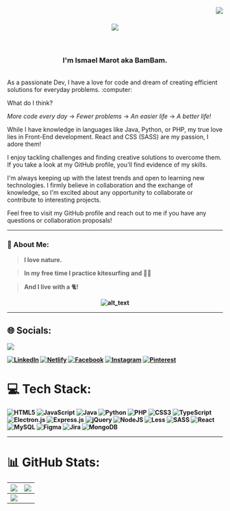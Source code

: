 <img align="right" src="https://visitor-badge.laobi.icu/badge?page_id=ismaelmarot.ismaelmarot"/>
<div>
   
<h1 align="center">
   <img src="https://readme-typing-svg.herokuapp.com/?font=Righteous&size=35&center=true&vCenter=true&width=600&height=70&duration=5000&lines=Hello+There!+I'm+BamBam!;"/›
</h1>
</div>
<br>

<div align="center">
   <h3>
      I'm Ismael Marot aka BamBam.   
   </h3>   
</div>

<div align="left">
<br>
As a passionate Dev, I have a love for code and dream of creating efficient solutions for everyday problems. :computer:

What do I think?

*More code every day*  &#8594;  *Fewer problems*  &#8594;  *An easier life*  &#8594;  *A better life!*

While I have knowledge in languages like Java, Python, or PHP, my true love lies in Front-End development. React and CSS (SASS) are my passion, I adore them!

I enjoy tackling challenges and finding creative solutions to overcome them. If you take a look at my GitHub profile, you'll find evidence of my skills.
 
I'm always keeping up with the latest trends and open to learning new technologies. I firmly believe in collaboration and the exchange of knowledge, so I'm excited about any opportunity to collaborate or contribute to interesting projects.

Feel free to visit my GitHub profile and reach out to me if you have any questions or collaboration proposals!
</div>

------

<b r>
<div align="left">
   <h3>
   💫 About Me:
   </h3>
   
   > I love nature.
   
   > In my free time I practice kitesurfing and :lotus_position_man:

   > And I live with a :cat2:!
</div>


<div align="center">
   
   ![alt_text](https://i.pinimg.com/originals/e4/26/70/e426702edf874b181aced1e2fa5c6cde.gif)
   
</div>

------

## 🌐 Socials:

<a href="mailto:ismaelmarot@hotmail.com">
   <img src="http://img.shields.io/badge/Email-333333?style=for-the-badge&logo=gmail&logoColor=red" />
</a>

[![LinkedIn](https://img.shields.io/badge/LinkedIn-%230077B5.svg?logo=linkedin&logoColor=white)](https://linkedin.com/in/ismael-marot)
[![Netlify](https://img.shields.io/badge/Netlify-%23E60023.svg?logo=Netlify&logoColor=white)](https://ismaelmarot.netlify.app)
[![Facebook](https://img.shields.io/badge/Facebook-%231877F2.svg?logo=Facebook&logoColor=white)](https://facebook.com/ismaelmarot) 
[![Instagram](https://img.shields.io/badge/Instagram-%23E4405F.svg?logo=Instagram&logoColor=white)](https://instagram.com/ismaelmarot) 
[![Pinterest](https://img.shields.io/badge/Pinterest-%23E60023.svg?logo=Pinterest&logoColor=white)](https://pinterest.com/ismaelmarot)
 

# 💻 Tech Stack:
![HTML5](https://img.shields.io/badge/html5-%23E34F26.svg?style=for-the-badge&logo=html5&logoColor=white)
![JavaScript](https://img.shields.io/badge/javascript-%23323330.svg?style=for-the-badge&logo=javascript&logoColor=%23F7DF1E)
![Java](https://img.shields.io/badge/java-%23ED8B00.svg?style=for-the-badge&logo=java&logoColor=white)
![Python](https://img.shields.io/badge/python-3670A0?style=for-the-badge&logo=python&logoColor=ffdd54)
![PHP](https://img.shields.io/badge/php-%23777BB4.svg?style=for-the-badge&logo=php&logoColor=white)
![CSS3](https://img.shields.io/badge/css3-%231572B6.svg?style=for-the-badge&logo=css3&logoColor=white)
![TypeScript](https://img.shields.io/badge/typescript-%23007ACC.svg?style=for-the-badge&logo=typescript&logoColor=white)
![Electron.js](https://img.shields.io/badge/Electron-191970?style=for-the-badge&logo=Electron&logoColor=white)
![Express.js](https://img.shields.io/badge/express.js-%23404d59.svg?style=for-the-badge&logo=express&logoColor=%2361DAFB)
![jQuery](https://img.shields.io/badge/jquery-%230769AD.svg?style=for-the-badge&logo=jquery&logoColor=white)
![NodeJS](https://img.shields.io/badge/node.js-6DA55F?style=for-the-badge&logo=node.js&logoColor=white)
![Less](https://img.shields.io/badge/less-2B4C80?style=for-the-badge&logo=less&logoColor=white)
![SASS](https://img.shields.io/badge/SASS-hotpink.svg?style=for-the-badge&logo=SASS&logoColor=white)
![React](https://img.shields.io/badge/react-%2320232a.svg?style=for-the-badge&logo=react&logoColor=%2361DAFB)
![MySQL](https://img.shields.io/badge/mysql-%2300f.svg?style=for-the-badge&logo=mysql&logoColor=white)
![Figma](https://img.shields.io/badge/figma-%23F24E1E.svg?style=for-the-badge&logo=figma&logoColor=white)
![Jira](https://img.shields.io/badge/jira-%230A0FFF.svg?style=for-the-badge&logo=jira&logoColor=white)
![MongoDB](https://img.shields.io/badge/MongoDB-%234ea94b.svg?style=for-the-badge&logo=mongodb&logoColor=white)

----------

# 📊 GitHub Stats:
| ![](https://github-readme-stats.vercel.app/api?username=ismaelmarot&theme=prussian&hide_border=false&include_all_commits=true&count_private=false) | ![](https://github-readme-streak-stats.herokuapp.com/?user=ismaelmarot&theme=prussian&hide_border=false) |
|---|---|
| ![](https://github-readme-stats.vercel.app/api/top-langs/?username=ismaelmarot&theme=prussian&hide_border=false&layout=compact&theme=prussian&hide=python) |

<!-- Proudly created with GPRM ( https://gprm.itsvg.in ) -->
